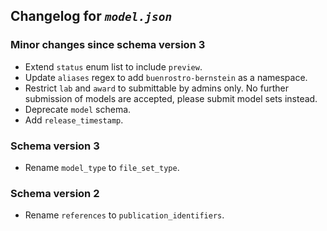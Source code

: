 ## Changelog for *`model.json`*

### Minor changes since schema version 3

* Extend `status` enum list to include `preview`.
* Update `aliases` regex to add `buenrostro-bernstein` as a namespace.
* Restrict `lab` and `award` to submittable by admins only. No further submission of models are accepted, please submit model sets instead.
* Deprecate `model` schema.
* Add `release_timestamp`.

### Schema version 3

* Rename `model_type` to `file_set_type`.

### Schema version 2

* Rename `references` to `publication_identifiers`.
